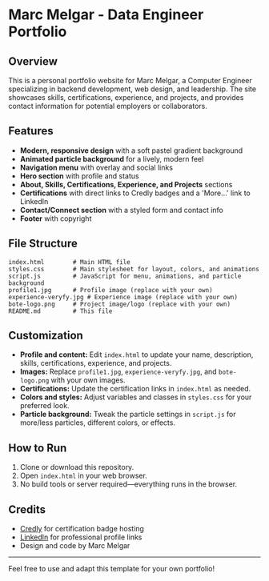 # Marc Melgar - Data Engineer Portfolio

## Overview
This is a personal portfolio website for Marc Melgar, a Computer Engineer specializing in backend development, web design, and leadership. The site showcases skills, certifications, experience, and projects, and provides contact information for potential employers or collaborators.

## Features
- **Modern, responsive design** with a soft pastel gradient background
- **Animated particle background** for a lively, modern feel
- **Navigation menu** with overlay and social links
- **Hero section** with profile and status
- **About, Skills, Certifications, Experience, and Projects** sections
- **Certifications** with direct links to Credly badges and a 'More...' link to LinkedIn
- **Contact/Connect section** with a styled form and contact info
- **Footer** with copyright

## File Structure
```
index.html        # Main HTML file
styles.css        # Main stylesheet for layout, colors, and animations
script.js         # JavaScript for menu, animations, and particle background
profile1.jpg      # Profile image (replace with your own)
experience-veryfy.jpg # Experience image (replace with your own)
bote-logo.png     # Project image/logo (replace with your own)
README.md         # This file
```

## Customization
- **Profile and content:** Edit `index.html` to update your name, description, skills, certifications, experience, and projects.
- **Images:** Replace `profile1.jpg`, `experience-veryfy.jpg`, and `bote-logo.png` with your own images.
- **Certifications:** Update the certification links in `index.html` as needed.
- **Colors and styles:** Adjust variables and classes in `styles.css` for your preferred look.
- **Particle background:** Tweak the particle settings in `script.js` for more/less particles, different colors, or effects.

## How to Run
1. Clone or download this repository.
2. Open `index.html` in your web browser.
3. No build tools or server required—everything runs in the browser.

## Credits
- [Credly](https://www.credly.com/) for certification badge hosting
- [LinkedIn](https://www.linkedin.com/) for professional profile links
- Design and code by Marc Melgar

---
Feel free to use and adapt this template for your own portfolio! 